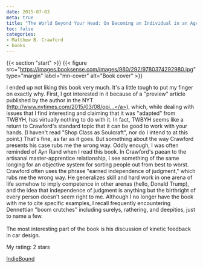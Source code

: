 ```yaml
---
date: 2015-07-03
meta: true
title: "The World Beyond Your Head: On Becoming an Individual in an Age of Distraction"
toc: false
categories:
- Matthew B. Crawford
- books
---
```


{{< section "start" >}}
{{< figure src="https://images.booksense.com/images/980/292/9780374292980.jpg" type="margin" label="mn-cover" alt="Book cover" >}}

I ended up not liking this book very much. It's a little tough to put my finger on exactly why. First, I got interested in it because of a "preview" article published by the author in the NYT (<a target="_blank" href="http://www.nytimes.com/2015/03/08/opinion/sunday/the-cost-of-paying-attention.html?_r=0" rel="nofollow noopener">http://www.nytimes.com/2015/03/08/opi...</a>), which, while dealing with issues that I find interesting and claiming that it was "adapted" from TWBYH, has virtually nothing to do with it. In fact, TWBYH seems like a return to Crawford's standard topic that it can be good to work with your hands. (I haven't read "Shop Class as Soulcraft", nor do I intend to at this point.) That's fine, as far as it goes. But something about the way Crawford presents his case rubs me the wrong way. Oddly enough, I was often reminded of Ayn Rand when I read this book. In Crawford's paean to the artisanal master-apprentice relationship, I see something of the same longing for an objective system for sorting people out from best to worst. Crawford often uses the phrase "earned independence of judgment," which rubs me the wrong way. He generalizes skill and hard work in one arena of life somehow to imply competence in other arenas (hello, Donald Trump), and the idea that independence of judgment is anything but the birthright of every person doesn't seem right to me. Although I no longer have the book with me to cite specific examples, I recall frequently encountering Dennettian "boom crutches" including surelys, rathering, and deepities, just to name a few.<br /><br />The most interesting part of the book is his discussion of kinetic feedback in car design.

My rating: 2 stars  

[IndieBound](https://www.indiebound.org/book/9780374292980)
